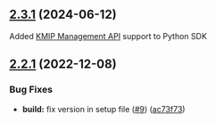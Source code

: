 ## [2.3.1](https://github.com/IBM/keyprotect-python-client/compare/v2.2.1...v2.3.1) (2024-06-12)

Added [KMIP Management API](https://cloud.ibm.com/apidocs/key-protect#get-kmip-adapters) support to Python SDK


## [2.2.1](https://github.com/IBM/keyprotect-python-client/compare/v2.2.0...v2.2.1) (2022-12-08)


### Bug Fixes

* **build:** fix version in setup file ([#9](https://github.com/IBM/keyprotect-python-client/issues/9)) ([ac73f73](https://github.com/IBM/keyprotect-python-client/commit/ac73f73a71427a2811d14ea337015f248dd51836))
